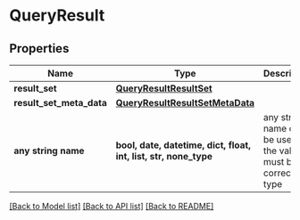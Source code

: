 # QueryResult


## Properties
Name | Type | Description | Notes
------------ | ------------- | ------------- | -------------
**result_set** | [**QueryResultResultSet**](QueryResultResultSet.md) |  | [optional] 
**result_set_meta_data** | [**QueryResultResultSetMetaData**](QueryResultResultSetMetaData.md) |  | [optional] 
**any string name** | **bool, date, datetime, dict, float, int, list, str, none_type** | any string name can be used but the value must be the correct type | [optional]

[[Back to Model list]](../README.md#documentation-for-models) [[Back to API list]](../README.md#documentation-for-api-endpoints) [[Back to README]](../README.md)


